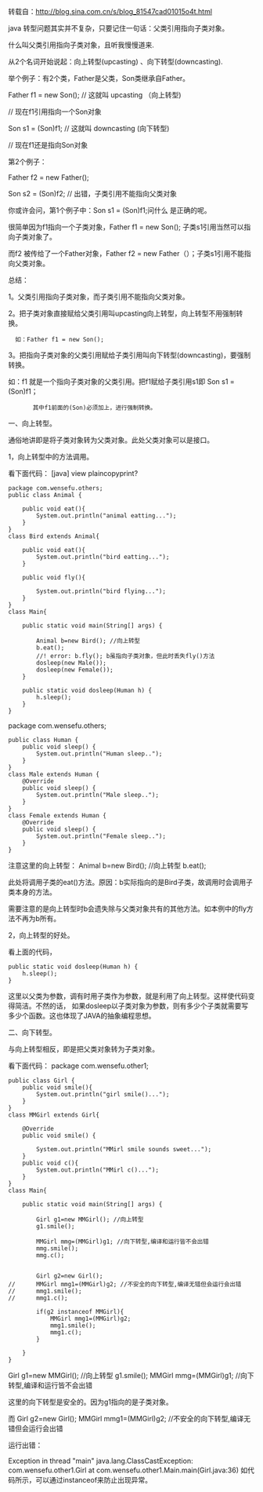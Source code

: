 转载自：http://blog.sina.com.cn/s/blog_81547cad01015o4t.html


java 转型问题其实并不复杂，只要记住一句话：父类引用指向子类对象。

什么叫父类引用指向子类对象，且听我慢慢道来.

从2个名词开始说起：向上转型(upcasting) 、向下转型(downcasting).

举个例子：有2个类，Father是父类，Son类继承自Father。

Father f1 = new Son();   // 这就叫 upcasting （向上转型)

// 现在f1引用指向一个Son对象

Son s1 = (Son)f1;   // 这就叫 downcasting (向下转型)

// 现在f1还是指向Son对象

第2个例子：

Father f2 = new Father();

Son s2 = (Son)f2;       // 出错，子类引用不能指向父类对象

你或许会问，第1个例子中：Son s1 = (Son)f1;问什么 是正确的呢。

很简单因为f1指向一个子类对象，Father f1 = new Son(); 子类s1引用当然可以指向子类对象了。

而f2 被传给了一个Father对象，Father f2 = new Father（）；子类s1引用不能指向父类对象。

总结：

1。父类引用指向子类对象，而子类引用不能指向父类对象。

2。把子类对象直接赋给父类引用叫upcasting向上转型，向上转型不用强制转换。

      如：Father f1 = new Son();

3。把指向子类对象的父类引用赋给子类引用叫向下转型(downcasting)，要强制转换。

   如：f1 就是一个指向子类对象的父类引用。把f1赋给子类引用s1即 Son s1 = (Son)f1；

           其中f1前面的(Son)必须加上，进行强制转换。
一、向上转型。

通俗地讲即是将子类对象转为父类对象。此处父类对象可以是接口。

1，向上转型中的方法调用。

看下面代码：
[java] view plaincopyprint?

    package com.wensefu.others;  
    public class Animal {  
          
        public void eat(){  
            System.out.println("animal eatting...");  
        }  
    }  
    class Bird extends Animal{  
          
        public void eat(){  
            System.out.println("bird eatting...");  
        }  
          
        public void fly(){  
              
            System.out.println("bird flying...");  
        }  
    }  
    class Main{  
          
        public static void main(String[] args) {  
              
            Animal b=new Bird(); //向上转型   
            b.eat();   
            //! error: b.fly(); b虽指向子类对象，但此时丢失fly()方法   
            dosleep(new Male());  
            dosleep(new Female());  
        }  
          
        public static void dosleep(Human h) {  
            h.sleep();  
        }  
    }  
                              

package com.wensefu.others;  

    public class Human {  
        public void sleep() {  
            System.out.println("Human sleep..");  
        }  
    }  
    class Male extends Human {  
        @Override  
        public void sleep() {  
            System.out.println("Male sleep..");  
        }  
    }  
    class Female extends Human {  
        @Override  
        public void sleep() {  
            System.out.println("Female sleep..");  
        }  
    }  
                              

注意这里的向上转型：
        Animal b=new Bird(); //向上转型
        b.eat();

此处将调用子类的eat()方法。原因：b实际指向的是Bird子类，故调用时会调用子类本身的方法。

需要注意的是向上转型时b会遗失除与父类对象共有的其他方法。如本例中的fly方法不再为b所有。

2，向上转型的好处。

看上面的代码，

    public static void dosleep(Human h) {
        h.sleep();
    }

这里以父类为参数，调有时用子类作为参数，就是利用了向上转型。这样使代码变得简洁。不然的话，
如果dosleep以子类对象为参数，则有多少个子类就需要写多少个函数。这也体现了JAVA的抽象编程思想。

二、向下转型。

与向上转型相反，即是把父类对象转为子类对象。

看下面代码：
package com.wensefu.other1;  

    public class Girl {  
        public void smile(){  
            System.out.println("girl smile()...");  
        }  
    }  
    class MMGirl extends Girl{  
          
        @Override  
        public void smile() {  
              
            System.out.println("MMirl smile sounds sweet...");  
        }  
        public void c(){  
            System.out.println("MMirl c()...");  
        }  
    }  
    class Main{  
          
        public static void main(String[] args) {  
              
            Girl g1=new MMGirl(); //向上转型   
            g1.smile();  
              
            MMGirl mmg=(MMGirl)g1; //向下转型,编译和运行皆不会出错   
            mmg.smile();  
            mmg.c();  
              
              
            Girl g2=new Girl();  
    //      MMGirl mmg1=(MMGirl)g2; //不安全的向下转型,编译无错但会运行会出错   
    //      mmg1.smile();   
    //      mmg1.c();   
      
            if(g2 instanceof MMGirl){  
                MMGirl mmg1=(MMGirl)g2;   
                mmg1.smile();  
                mmg1.c();  
            }  
              
        }  
    }  

Girl g1=new MMGirl(); //向上转型
        g1.smile();
       MMGirl mmg=(MMGirl)g1; //向下转型,编译和运行皆不会出错

这里的向下转型是安全的。因为g1指向的是子类对象。

而
Girl g2=new Girl();
MMGirl mmg1=(MMGirl)g2; //不安全的向下转型,编译无错但会运行会出错

运行出错：

Exception in thread "main" java.lang.ClassCastException: com.wensefu.other1.Girl
    at com.wensefu.other1.Main.main(Girl.java:36)
如代码所示，可以通过instanceof来防止出现异常。